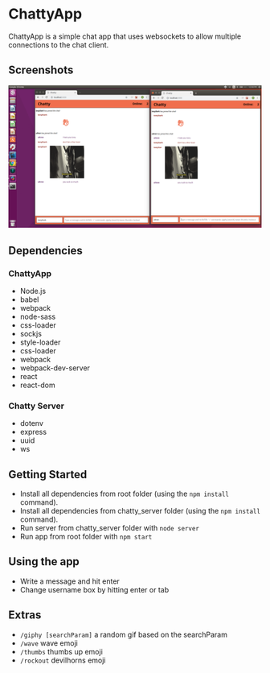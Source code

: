 # ChattyApp

ChattyApp is a simple chat app that uses websockets to allow multiple connections
to the chat client.

## Screenshots
!["Screenshot of ChattyApp: "](https://github.com/dleard/chattyApp/blob/master/assets/chatty.png)

## Dependencies

### ChattyApp

- Node.js
- babel
- webpack
- node-sass
- css-loader
- sockjs
- style-loader
- css-loader
- webpack
- webpack-dev-server
- react
- react-dom

### Chatty Server

- dotenv
- express
- uuid
- ws

## Getting Started

- Install all dependencies from root folder (using the `npm install` command).
- Install all dependencies from chatty_server folder (using the `npm install` command).
- Run server from chatty_server folder with `node server`
- Run app from root folder with `npm start`

## Using the app

- Write a message and hit enter
- Change username box by hitting enter or tab

## Extras

- `/giphy [searchParam]`  a random gif based on the searchParam
- `/wave`  wave emoji
- `/thumbs`  thumbs up emoji
- `/rockout`  devilhorns emoji
